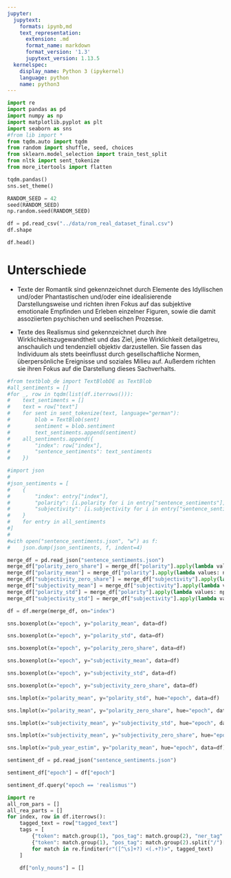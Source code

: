 ```yaml
---
jupyter:
  jupytext:
    formats: ipynb,md
    text_representation:
      extension: .md
      format_name: markdown
      format_version: '1.3'
      jupytext_version: 1.13.5
  kernelspec:
    display_name: Python 3 (ipykernel)
    language: python
    name: python3
---
```


```python
import re
import pandas as pd
import numpy as np
import matplotlib.pyplot as plt
import seaborn as sns
#from lib import *
from tqdm.auto import tqdm
from random import shuffle, seed, choices
from sklearn.model_selection import train_test_split
from nltk import sent_tokenize
from more_itertools import flatten
```

```python jupyter={"source_hidden": true} tags=[]
tqdm.pandas()
sns.set_theme()
```

```python
RANDOM_SEED = 42
seed(RANDOM_SEED)
np.random.seed(RANDOM_SEED)
```

```python
df = pd.read_csv("../data/rom_real_dataset_final.csv")
df.shape
```

```python
df.head()
```

# Unterschiede

* Texte der Romantik sind gekennzeichnet durch Elemente des Idyllischen und/oder Phantastischen und/oder eine idealisierende Darstellungsweise und richten ihren Fokus auf das subjektive emotionale Empfinden und Erleben einzelner Figuren, sowie die damit assoziierten psychischen und seelischen Prozesse.

* Texte des Realismus sind gekennzeichnet durch ihre Wirklichkeitszugewandtheit und das Ziel, jene Wirklichkeit detailgetreu, anschaulich und tendenziell objektiv darzustellen. Sie fassen das Individuum als stets beeinflusst durch gesellschaftliche Normen, überpersönliche Ereignisse und soziales Milieu auf. Außerdem richten sie ihren Fokus auf die Darstellung dieses Sachverhalts.

```python
#from textblob_de import TextBlobDE as TextBlob
#all_sentiments = []
#for _, row in tqdm(list(df.iterrows())):
#    text_sentiments = []
#    text = row["text"]
#    for sent in sent_tokenize(text, language="german"):
#        blob = TextBlob(sent)
#        sentiment = blob.sentiment
#        text_sentiments.append(sentiment)
#    all_sentiments.append({
#        "index": row["index"],
#        "sentence_sentiments": text_sentiments
#    })
```

```python
#import json
#
#json_sentiments = [
#    {
#        "index": entry["index"],
#        "polarity": [i.polarity for i in entry["sentence_sentiments"]],
#        "subjectivity": [i.subjectivity for i in entry["sentence_sentiments"]]
#    }
#    for entry in all_sentiments
#]
#
#with open("sentence_sentiments.json", "w") as f:
#    json.dump(json_sentiments, f, indent=4)
```

```python
merge_df = pd.read_json("sentence_sentiments.json")
merge_df["polarity_zero_share"] = merge_df["polarity"].apply(lambda values: len(np.array(values)[np.array(values) == 0.0]) / len(values))
merge_df["polarity_mean"] = merge_df["polarity"].apply(lambda values: np.mean(values))
merge_df["subjectivity_zero_share"] = merge_df["subjectivity"].apply(lambda values: len(np.array(values)[np.array(values) == 0.0]) / len(values))
merge_df["subjectivity_mean"] = merge_df["subjectivity"].apply(lambda values: np.mean(values))
merge_df["polarity_std"] = merge_df["polarity"].apply(lambda values: np.std(values))
merge_df["subjectivity_std"] = merge_df["subjectivity"].apply(lambda values: np.std(values))
```

```python
df = df.merge(merge_df, on="index")
```

```python
sns.boxenplot(x="epoch", y="polarity_mean", data=df)
```

```python
sns.boxenplot(x="epoch", y="polarity_std", data=df)
```

```python
sns.boxenplot(x="epoch", y="polarity_zero_share", data=df)
```

```python
sns.boxenplot(x="epoch", y="subjectivity_mean", data=df)
```

```python
sns.boxenplot(x="epoch", y="subjectivity_std", data=df)
```

```python
sns.boxenplot(x="epoch", y="subjectivity_zero_share", data=df)
```

```python
sns.lmplot(x="polarity_mean", y="polarity_std", hue="epoch", data=df)
```

```python
sns.lmplot(x="polarity_mean", y="polarity_zero_share", hue="epoch", data=df)
```

```python
sns.lmplot(x="subjectivity_mean", y="subjectivity_std", hue="epoch", data=df)
```

```python
sns.lmplot(x="subjectivity_mean", y="subjectivity_zero_share", hue="epoch", data=df)
```

```python
sns.lmplot(x="pub_year_estim", y="polarity_mean", hue="epoch", data=df)
```

```python
sentiment_df = pd.read_json("sentence_sentiments.json")
```

```python
sentiment_df["epoch"] = df["epoch"]
```

```python
sentiment_df.query("epoch == 'realismus'")
```

```python
import re
all_rom_pars = []
all_rea_parts = []
for index, row in df.iterrows():
    tagged_text = row["tagged_text"]
    tags = [
        {"token": match.group(1), "pos_tag": match.group(2), "ner_tag": ""} if not "/" in match.group(2) else
        {"token": match.group(1), "pos_tag": match.group(2).split("/")[0], "ner_tag": match.group(2).split("/")[1]}
        for match in re.finditer(r"([^\s]+?) <(.+?)>", tagged_text)
    ]
    
    df["only_nouns"] = []
    
    
```

```python

```

```python

```
